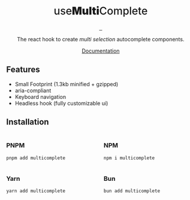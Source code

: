 <h1 align='center' style='font-weight: 500'>use<b style='font-weight: 900'>Multi</b>Complete</h1>

<p align="center">
  <a aria-label="NPM version" href="https://www.npmjs.com/package/multicomplete">
    <img alt="" src="https://badgen.net/npm/v/multicomplete">
  </a>
  <a aria-label="Package size" href="https://bundlephobia.com/result?p=multicomplete">
    <img alt="" src="https://badgen.net/bundlephobia/minzip/multicomplete">
  </a>
  <a aria-label="License" href="https://github.com/jotoh98/multicomplete/blob/main/LICENSE">
    <img alt="" src="https://badgen.net/npm/license/multicomplete">
  </a>
</p>

<p align='center'>The react hook to create <i>multi selection</i> autocomplete components.</p>

<p align='center'><a href='https://multicomplete.vercel.app'>Documentation</a></p>

## Features
- Small Footprint (1.3kb minified + gzipped)
- aria-compliant
- Keyboard navigation
- Headless hook (fully customizable ui)

## Installation

<div style='display: grid; grid-template-columns: 1fr 1fr; gap: 0 1rem'>
<div>

### PNPM
```sh
pnpm add multicomplete
```

</div>
<div>

### NPM
```sh
npm i multicomplete
```

</div>
<div>

### Yarn
```sh
yarn add multicomplete
```

</div>
<div>

### Bun
```sh
bun add multicomplete
```

</div>

</div>